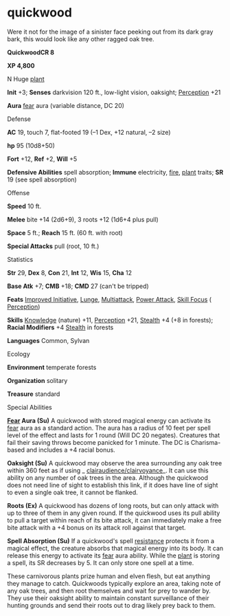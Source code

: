 # quickwood

Were it not for the image of a sinister face peeking out from its dark gray bark, this would look like any other ragged oak tree.

**QuickwoodCR 8**

**XP 4,800**

N Huge [plant](monsters/creatureTypes.md#_plant)

**Init** +3; **Senses** darkvision 120 ft., low-light vision, oaksight; [Perception](additionalMonsters/../skills/perception.md#_perception) +21

**Aura** [fear](monsters/universalMonsterRules.md#_fear-(su-or-sp)) aura (variable distance, DC 20)

Defense

**AC** 19, touch 7, flat-footed 19 (–1 Dex, +12 natural, –2 size)

**hp** 95 (10d8+50)

**Fort** +12, **Ref** +2, **Will** +5

**Defensive Abilities** spell absorption; **Immune** electricity, [fire](monsters/creatureTypes.md#_fire-subtype), [plant](monsters/creatureTypes.md#_plant) traits; **SR** 19 (see spell absorption)

Offense

**Speed** 10 ft.

**Melee** bite +14 (2d6+9), 3 roots +12 (1d6+4 plus pull)

**Space** 5 ft.; **Reach** 15 ft. (60 ft. with root)

**Special Attacks** pull (root, 10 ft.)

Statistics

**Str** 29, **Dex** 8, **Con** 21, **Int** 12, **Wis** 15, **Cha** 12

**Base Atk** +7; **CMB** +18; **CMD** 27 (can't be tripped)

**Feats** [Improved Initiative](additionalMonsters/../feats.md#_improved-initiative), [Lunge](additionalMonsters/../feats.md#_lunge), [Multiattack](additionalMonsters/../monsters/monsterFeats.md#_multiattack), [Power Attack](additionalMonsters/../feats.md#_power-attack), [Skill Focus](additionalMonsters/../feats.md#_skill-focus) ( [Perception](additionalMonsters/../skills/perception.md#_perception))

**Skills** [Knowledge](additionalMonsters/../skills/knowledge.md#_knowledge) (nature) +11, [Perception](additionalMonsters/../skills/perception.md#_perception) +21, [Stealth](additionalMonsters/../skills/stealth.md#_stealth) +4 (+8 in forests); **Racial Modifiers** +4 [Stealth](additionalMonsters/../skills/stealth.md#_stealth) in forests

**Languages** Common, Sylvan

Ecology

**Environment** temperate forests

**Organization** solitary

**Treasure** standard

Special Abilities

**[Fear](monsters/universalMonsterRules.md#_fear-(su-or-sp)) Aura (Su)** A quickwood with stored magical energy can activate its [fear](monsters/universalMonsterRules.md#_fear-(su-or-sp)) aura as a standard action. The aura has a radius of 10 feet per spell level of the effect and lasts for 1 round (Will DC 20 negates). Creatures that fail their saving throws become panicked for 1 minute. The DC is Charisma-based and includes a +4 racial bonus.

**Oaksight (Su)** A quickwood may observe the area surrounding any oak tree within 360 feet as if using _ [clairaudience/clairvoyance](additionalMonsters/../spells/clairaudienceClairvoyance.md#_clairaudience-clairvoyance)_. It can use this ability on any number of oak trees in the area. Although the quickwood does not need line of sight to establish this link, if it does have line of sight to even a single oak tree, it cannot be flanked.

**Roots (Ex)** A quickwood has dozens of long roots, but can only attack with up to three of them in any given round. If the quickwood uses its pull ability to pull a target within reach of its bite attack, it can immediately make a free bite attack with a +4 bonus on its attack roll against that target.

**Spell Absorption (Su)** If a quickwood's spell [resistance](monsters/universalMonsterRules.md#_resistance) protects it from a magical effect, the creature absorbs that magical energy into its body. It can release this energy to activate its [fear](monsters/universalMonsterRules.md#_fear-(su-or-sp)) aura ability. While the [plant](monsters/creatureTypes.md#_plant) is storing a spell, its SR decreases by 5. It can only store one spell at a time.

These carnivorous plants prize human and elven flesh, but eat anything they manage to catch. Quickwoods typically explore an area, taking note of any oak trees, and then root themselves and wait for prey to wander by. They use their oaksight ability to maintain constant surveillance of their hunting grounds and send their roots out to drag likely prey back to them.


